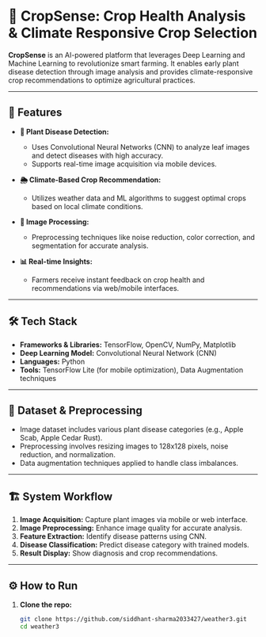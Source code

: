 # 🌾 CropSense: Crop Health Analysis & Climate Responsive Crop Selection

**CropSense** is an AI-powered platform that leverages Deep Learning and Machine Learning to revolutionize smart farming. It enables early plant disease detection through image analysis and provides climate-responsive crop recommendations to optimize agricultural practices.

---

## 🚀 Features

- **🌿 Plant Disease Detection:**  
  - Uses Convolutional Neural Networks (CNN) to analyze leaf images and detect diseases with high accuracy.  
  - Supports real-time image acquisition via mobile devices.  

- **🌦️ Climate-Based Crop Recommendation:**  
  - Utilizes weather data and ML algorithms to suggest optimal crops based on local climate conditions.

- **📸 Image Processing:**  
  - Preprocessing techniques like noise reduction, color correction, and segmentation for accurate analysis.

- **📊 Real-time Insights:**  
  - Farmers receive instant feedback on crop health and recommendations via web/mobile interfaces.

---

## 🛠️ Tech Stack

- **Frameworks & Libraries:** TensorFlow, OpenCV, NumPy, Matplotlib  
- **Deep Learning Model:** Convolutional Neural Network (CNN)  
- **Languages:** Python  
- **Tools:** TensorFlow Lite (for mobile optimization), Data Augmentation techniques  

---

## 📂 Dataset & Preprocessing

- Image dataset includes various plant disease categories (e.g., Apple Scab, Apple Cedar Rust).  
- Preprocessing involves resizing images to 128x128 pixels, noise reduction, and normalization.  
- Data augmentation techniques applied to handle class imbalances.

---

## 🏗️ System Workflow

1. **Image Acquisition:** Capture plant images via mobile or web interface.  
2. **Image Preprocessing:** Enhance image quality for accurate analysis.  
3. **Feature Extraction:** Identify disease patterns using CNN.  
4. **Disease Classification:** Predict disease category with trained models.  
5. **Result Display:** Show diagnosis and crop recommendations.

---

## ⚙️ How to Run

1. **Clone the repo:**  
   ```bash
   git clone https://github.com/siddhant-sharma2033427/weather3.git
   cd weather3
